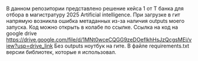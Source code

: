 В данном репозитории представлено решение кейса 1 от Т банка для отбора в магистратуру 2025 Artificial intelligence. 
При загрузке в гит напрямую возникла ошибка метаданных из-за наличия outputs моего запуска. Код можно открыть в колабе по ссылке.
Ссылка на код на google drive https://drive.google.com/file/d/1MNt0wceCQGG9zeDOeflkhHsJzQcgsMEj/view?usp=drive_link
Без outputs ноутбук на гите.
В файле requirements.txt версии библиотек, которые я использовал.
